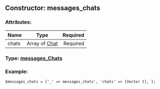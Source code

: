 ## Constructor: messages\_chats  

### Attributes:

| Name     |    Type       | Required |
|----------|:-------------:|---------:|
|chats|Array of [Chat](../types/Chat.md) | Required|



### Type: [messages\_Chats](../types/messages_Chats.md)


### Example:

```
$messages_chats = ['_' => messages_chats', 'chats' => [Vector t], ];
```